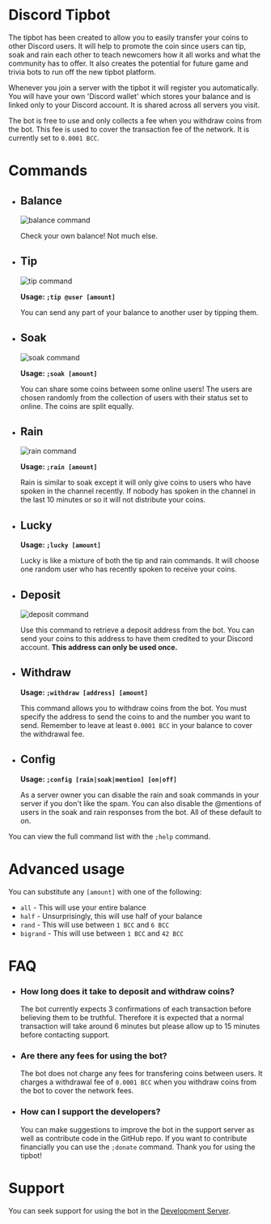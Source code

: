 # Discord Tipbot

The tipbot has been created to allow you to easily transfer your coins to other Discord users. It will help to promote the coin since users can tip, soak and rain each other to teach newcomers how it all works and what the community has to offer. It also creates the potential for future game and trivia bots to run off the new tipbot platform.

Whenever you join a server with the tipbot it will register you automatically. You will have your own 'Discord wallet' which stores your balance and is linked only to your Discord account. It is shared across all servers you visit.

The bot is free to use and only collects a fee when you withdraw coins from the bot. This fee is used to cover the transaction fee of the network. It is currently set to `0.0001 BCC`.

# Commands

- ## Balance
  ![balance command](https://i.imgur.com/jPmOC8V.png)

  Check your own balance! Not much else.

- ## Tip
  ![tip command](https://i.imgur.com/MBn0qek.png)

  **Usage: `;tip @user [amount]`**

  You can send any part of your balance to another user by tipping them.

- ## Soak
  ![soak command](https://i.imgur.com/a5guqQu.png)

  **Usage: `;soak [amount]`**

  You can share some coins between some online users! The users are chosen randomly from the collection of users with their status set to online. The coins are split equally.

- ## Rain
  ![rain command](https://i.imgur.com/qOyuzPT.png)

  **Usage: `;rain [amount]`**

  Rain is similar to soak except it will only give coins to users who have spoken in the channel recently. If nobody has spoken in the channel in the last 10 minutes or so it will not distribute your coins.

- ## Lucky
  **Usage: `;lucky [amount]`**

  Lucky is like a mixture of both the tip and rain commands. It will choose one random user who has recently spoken to receive your coins.

- ## Deposit
  ![deposit command](https://i.imgur.com/6ksXPTU.png)

  Use this command to retrieve a deposit address from the bot. You can send your coins to this address to have them credited to your Discord account. **This address can only be used once.**

- ## Withdraw
  **Usage: `;withdraw [address] [amount]`**

  This command allows you to withdraw coins from the bot. You must specify the address to send the coins to and the number you want to send. Remember to leave at least `0.0001 BCC` in your balance to cover the withdrawal fee.

- ## Config
  **Usage: `;config [rain|soak|mention] [on|off]`**

  As a server owner you can disable the rain and soak commands in your server if you don't like the spam. You can also disable the @mentions of users in the soak and rain responses from the bot. All of these default to on.

You can view the full command list with the `;help` command.

# Advanced usage

You can substitute any `[amount]` with one of the following:
  - `all` - This will use your entire balance
  - `half` - Unsurprisingly, this will use half of your balance
  - `rand` - This will use between `1 BCC` and `6 BCC`
  - `bigrand` - This will use between `1 BCC` and `42 BCC`

# FAQ

- ### How long does it take to deposit and withdraw coins?

  The bot currently expects 3 confirmations of each transaction before believing them to be truthful. Therefore it is expected that a normal transaction will take around 6 minutes but please allow up to 15 minutes before contacting support.

- ### Are there any fees for using the bot?

  The bot does not charge any fees for transfering coins between users. It charges a withdrawal fee of `0.0001 BCC` when you withdraw coins from the bot to cover the network fees.

- ### How can I support the developers?

  You can make suggestions to improve the bot in the support server as well as contribute code in the GitHub repo. If you want to contribute financially you can use the `;donate` command. Thank you for using the tipbot!

# Support

You can seek support for using the bot in the [Development Server](https://discord.gg/H52pC6j).
